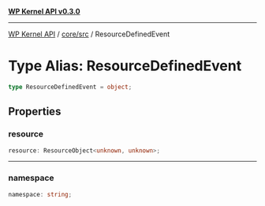 [**WP Kernel API v0.3.0**](../../../README.md)

---

[WP Kernel API](../../../README.md) / [core/src](../README.md) / ResourceDefinedEvent

# Type Alias: ResourceDefinedEvent

```ts
type ResourceDefinedEvent = object;
```

## Properties

### resource

```ts
resource: ResourceObject<unknown, unknown>;
```

---

### namespace

```ts
namespace: string;
```
